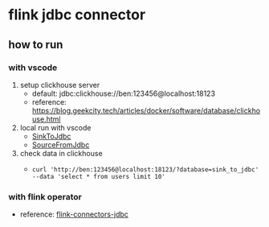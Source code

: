 # flink jdbc connector

## how to run

### with vscode

1. setup clickhouse server
    * default: jdbc:clickhouse://ben:123456@localhost:18123
    * reference: https://blog.geekcity.tech/articles/docker/software/database/clickhouse.html
2. local run with vscode
    * [SinkToJdbc](src/main/java/tech/geekcity/flink/connectors/jdbc/SinkToJdbc.java)
    * [SourceFromJdbc](src/main/java/tech/geekcity/flink/connectors/jdbc/SourceFromJdbc.java)
3. check data in clickhouse
    * ```shell
      curl 'http://ben:123456@localhost:18123/?database=sink_to_jdbc' --data 'select * from users limit 10'
      ```

### with flink operator

* reference: [flink-connectors-jdbc](https://blog.geekcity.tech/articles/kubernetes/flink/jdbc/)
